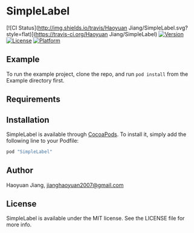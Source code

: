 # SimpleLabel

[![CI Status](http://img.shields.io/travis/Haoyuan Jiang/SimpleLabel.svg?style=flat)](https://travis-ci.org/Haoyuan Jiang/SimpleLabel)
[![Version](https://img.shields.io/cocoapods/v/SimpleLabel.svg?style=flat)](http://cocoapods.org/pods/SimpleLabel)
[![License](https://img.shields.io/cocoapods/l/SimpleLabel.svg?style=flat)](http://cocoapods.org/pods/SimpleLabel)
[![Platform](https://img.shields.io/cocoapods/p/SimpleLabel.svg?style=flat)](http://cocoapods.org/pods/SimpleLabel)

## Example

To run the example project, clone the repo, and run `pod install` from the Example directory first.

## Requirements

## Installation

SimpleLabel is available through [CocoaPods](http://cocoapods.org). To install
it, simply add the following line to your Podfile:

```ruby
pod "SimpleLabel"
```

## Author

Haoyuan Jiang, jianghaoyuan2007@gmail.com

## License

SimpleLabel is available under the MIT license. See the LICENSE file for more info.
